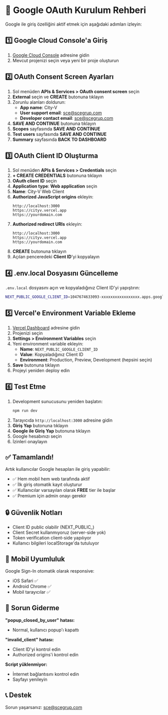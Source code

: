 # 🔐 Google OAuth Kurulum Rehberi

Google ile giriş özelliğini aktif etmek için aşağıdaki adımları izleyin:

## 1️⃣ Google Cloud Console'a Giriş

1. [Google Cloud Console](https://console.cloud.google.com/) adresine gidin
2. Mevcut projenizi seçin veya yeni bir proje oluşturun

## 2️⃣ OAuth Consent Screen Ayarları

1. Sol menüden **APIs & Services > OAuth consent screen** seçin
2. **External** seçin ve **CREATE** butonuna tıklayın
3. Zorunlu alanları doldurun:
   - **App name**: City-V
   - **User support email**: sce@scegrup.com
   - **Developer contact email**: sce@scegrup.com
4. **SAVE AND CONTINUE** butonuna tıklayın
5. **Scopes** sayfasında **SAVE AND CONTINUE**
6. **Test users** sayfasında **SAVE AND CONTINUE**
7. **Summary** sayfasında **BACK TO DASHBOARD**

## 3️⃣ OAuth Client ID Oluşturma

1. Sol menüden **APIs & Services > Credentials** seçin
2. **+ CREATE CREDENTIALS** butonuna tıklayın
3. **OAuth client ID** seçin
4. **Application type**: **Web application** seçin
5. **Name**: City-V Web Client
6. **Authorized JavaScript origins** ekleyin:
   ```
   http://localhost:3000
   https://cityv.vercel.app
   https://yourdomain.com
   ```
7. **Authorized redirect URIs** ekleyin:
   ```
   http://localhost:3000
   https://cityv.vercel.app
   https://yourdomain.com
   ```
8. **CREATE** butonuna tıklayın
9. Açılan penceredeki **Client ID**'yi kopyalayın

## 4️⃣ .env.local Dosyasını Güncelleme

`.env.local` dosyasını açın ve kopyaladığınız Client ID'yi yapıştırın:

```bash
NEXT_PUBLIC_GOOGLE_CLIENT_ID=1047674633093-xxxxxxxxxxxxxxxxx.apps.googleusercontent.com
```

## 5️⃣ Vercel'e Environment Variable Ekleme

1. [Vercel Dashboard](https://vercel.com/dashboard) adresine gidin
2. Projenizi seçin
3. **Settings > Environment Variables** seçin
4. Yeni environment variable ekleyin:
   - **Name**: `NEXT_PUBLIC_GOOGLE_CLIENT_ID`
   - **Value**: Kopyaladığınız Client ID
   - **Environment**: Production, Preview, Development (hepsini seçin)
5. **Save** butonuna tıklayın
6. Projeyi yeniden deploy edin

## 6️⃣ Test Etme

1. Development sunucusunu yeniden başlatın:
   ```bash
   npm run dev
   ```
2. Tarayıcıda `http://localhost:3000` adresine gidin
3. **Giriş Yap** butonuna tıklayın
4. **Google ile Giriş Yap** butonuna tıklayın
5. Google hesabınızı seçin
6. İzinleri onaylayın

## ✅ Tamamlandı!

Artık kullanıcılar Google hesapları ile giriş yapabilir:
- ✅ Hem mobil hem web tarafında aktif
- ✅ İlk giriş otomatik kayıt oluşturur
- ✅ Kullanıcılar varsayılan olarak **FREE** tier ile başlar
- ✅ Premium için admin onayı gerekir

## 🔒 Güvenlik Notları

- Client ID public olabilir (NEXT_PUBLIC_)
- Client Secret kullanmıyoruz (server-side yok)
- Token verification client-side yapılıyor
- Kullanıcı bilgileri localStorage'da tutuluyor

## 📱 Mobil Uyumluluk

Google Sign-In otomatik olarak responsive:
- iOS Safari ✅
- Android Chrome ✅
- Mobil tarayıcılar ✅

## 🐛 Sorun Giderme

**"popup_closed_by_user" hatası:**
- Normal, kullanıcı popup'ı kapattı

**"invalid_client" hatası:**
- Client ID'yi kontrol edin
- Authorized origins'i kontrol edin

**Script yüklenmiyor:**
- İnternet bağlantısını kontrol edin
- Sayfayı yenileyin

## 📞 Destek

Sorun yaşarsanız: sce@scegrup.com
